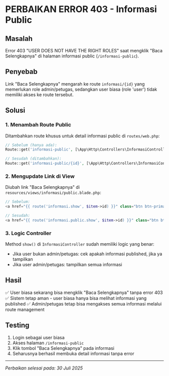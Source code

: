 # PERBAIKAN ERROR 403 - Informasi Public

## Masalah
Error 403 "USER DOES NOT HAVE THE RIGHT ROLES" saat mengklik "Baca Selengkapnya" di halaman informasi public (`/informasi-public`).

## Penyebab
Link "Baca Selengkapnya" mengarah ke route `informasi/{id}` yang memerlukan role admin/petugas, sedangkan user biasa (role 'user') tidak memiliki akses ke route tersebut.

## Solusi

### 1. Menambah Route Public
Ditambahkan route khusus untuk detail informasi public di `routes/web.php`:
```php
// Sebelum (hanya ada):
Route::get('informasi-public', [\App\Http\Controllers\InformasiController::class, 'publicView'])->name('informasi.public');

// Sesudah (ditambahkan):
Route::get('informasi-public/{id}', [\App\Http\Controllers\InformasiController::class, 'show'])->name('informasi.public.show');
```

### 2. Mengupdate Link di View
Diubah link "Baca Selengkapnya" di `resources/views/informasi/public.blade.php`:
```php
// Sebelum:
<a href="{{ route('informasi.show', $item->id) }}" class="btn btn-primary btn-sm">

// Sesudah:
<a href="{{ route('informasi.public.show', $item->id) }}" class="btn btn-primary btn-sm">
```

### 3. Logic Controller
Method `show()` di `InformasiController` sudah memiliki logic yang benar:
- Jika user bukan admin/petugas: cek apakah informasi published, jika ya tampilkan
- Jika user admin/petugas: tampilkan semua informasi

## Hasil
✅ User biasa sekarang bisa mengklik "Baca Selengkapnya" tanpa error 403
✅ Sistem tetap aman - user biasa hanya bisa melihat informasi yang published
✅ Admin/petugas tetap bisa mengakses semua informasi melalui route management

## Testing
1. Login sebagai user biasa
2. Akses halaman `/informasi-public` 
3. Klik tombol "Baca Selengkapnya" pada informasi
4. Seharusnya berhasil membuka detail informasi tanpa error

---
*Perbaikan selesai pada: 30 Juli 2025*
